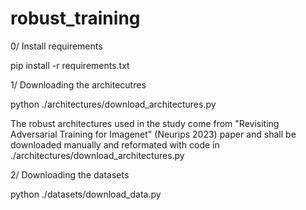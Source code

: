 # robust_training

0/ Install requirements

pip install -r requirements.txt

1/ Downloading the architecutres

python ./architectures/download_architectures.py

The robust architectures used in the study come from "Revisiting Adversarial Training for Imagenet" (Neurips 2023) paper and shall be downloaded manually and reformated with code in ./architectures/download_architectures.py

2/ Downloading the datasets

python ./datasets/download_data.py
